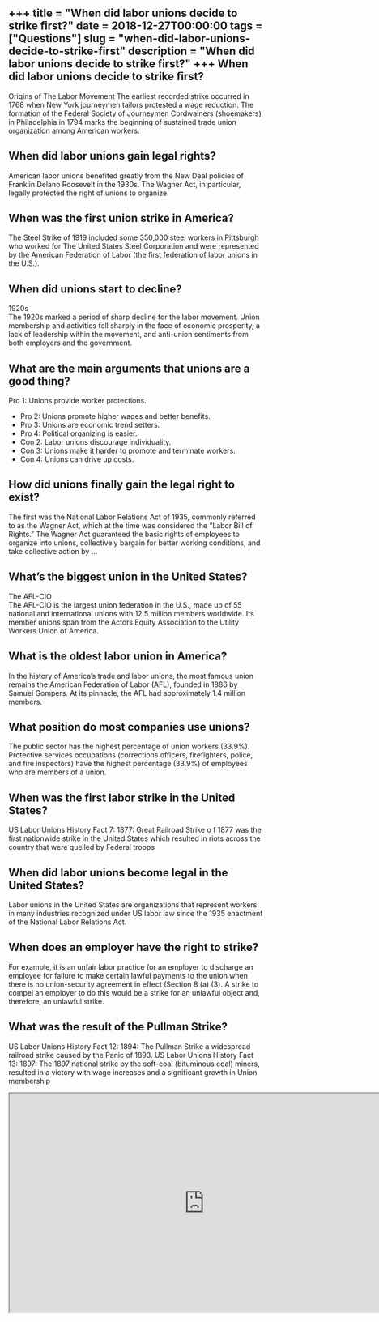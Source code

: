 +++
title = "When did labor unions decide to strike first?"
date = 2018-12-27T00:00:00
tags = ["Questions"]
slug = "when-did-labor-unions-decide-to-strike-first"
description = "When did labor unions decide to strike first?"
+++
When did labor unions decide to strike first?
---------------------------------------------

Origins of The Labor Movement The earliest recorded strike occurred in 1768 when New York journeymen tailors protested a wage reduction. The formation of the Federal Society of Journeymen Cordwainers (shoemakers) in Philadelphia in 1794 marks the beginning of sustained trade union organization among American workers.

When did labor unions gain legal rights?
----------------------------------------

American labor unions benefited greatly from the New Deal policies of Franklin Delano Roosevelt in the 1930s. The Wagner Act, in particular, legally protected the right of unions to organize.

When was the first union strike in America?
-------------------------------------------

The Steel Strike of 1919 included some 350,000 steel workers in Pittsburgh who worked for The United States Steel Corporation and were represented by the American Federation of Labor (the first federation of labor unions in the U.S.).

When did unions start to decline?
---------------------------------

1920s  
The 1920s marked a period of sharp decline for the labor movement. Union membership and activities fell sharply in the face of economic prosperity, a lack of leadership within the movement, and anti-union sentiments from both employers and the government.

What are the main arguments that unions are a good thing?
---------------------------------------------------------

Pro 1: Unions provide worker protections.

- Pro 2: Unions promote higher wages and better benefits.
- Pro 3: Unions are economic trend setters.
- Pro 4: Political organizing is easier.
- Con 2: Labor unions discourage individuality.
- Con 3: Unions make it harder to promote and terminate workers.
- Con 4: Unions can drive up costs.

How did unions finally gain the legal right to exist?
-----------------------------------------------------

The first was the National Labor Relations Act of 1935, commonly referred to as the Wagner Act, which at the time was considered the “Labor Bill of Rights.” The Wagner Act guaranteed the basic rights of employees to organize into unions, collectively bargain for better working conditions, and take collective action by …

What’s the biggest union in the United States?
----------------------------------------------

The AFL-CIO  
The AFL-CIO is the largest union federation in the U.S., made up of 55 national and international unions with 12.5 million members worldwide. Its member unions span from the Actors Equity Association to the Utility Workers Union of America.

What is the oldest labor union in America?
------------------------------------------

In the history of America’s trade and labor unions, the most famous union remains the American Federation of Labor (AFL), founded in 1886 by Samuel Gompers. At its pinnacle, the AFL had approximately 1.4 million members.

What position do most companies use unions?
-------------------------------------------

The public sector has the highest percentage of union workers (33.9%). Protective services occupations (corrections officers, firefighters, police, and fire inspectors) have the highest percentage (33.9%) of employees who are members of a union.

When was the first labor strike in the United States?
-----------------------------------------------------

US Labor Unions History Fact 7: 1877: Great Railroad Strike o f 1877 was the first nationwide strike in the United States which resulted in riots across the country that were quelled by Federal troops

When did labor unions become legal in the United States?
--------------------------------------------------------

Labor unions in the United States are organizations that represent workers in many industries recognized under US labor law since the 1935 enactment of the National Labor Relations Act.

When does an employer have the right to strike?
-----------------------------------------------

For example, it is an unfair labor practice for an employer to discharge an employee for failure to make certain lawful payments to the union when there is no union-security agreement in effect (Section 8 (a) (3). A strike to compel an employer to do this would be a strike for an unlawful object and, therefore, an unlawful strike.

What was the result of the Pullman Strike?
------------------------------------------

US Labor Unions History Fact 12: 1894: The Pullman Strike a widespread railroad strike caused by the Panic of 1893. US Labor Unions History Fact 13: 1897: The 1897 national strike by the soft-coal (bituminous coal) miners, resulted in a victory with wage increases and a significant growth in Union membership

<iframe allow="accelerometer; autoplay; clipboard-write; encrypted-media; gyroscope; picture-in-picture" allowfullscreen="" class="__youtube_prefs__  epyt-is-override  no-lazyload" data-no-lazy="1" data-origheight="433" data-origwidth="770" data-skipgform_ajax_framebjll="" height="433" id="_ytid_87497" loading="lazy" src="https://www.youtube.com/embed/Xgd7_K5pCCU?enablejsapi=1&autoplay=0&cc_load_policy=0&cc_lang_pref=&iv_load_policy=1&loop=0&modestbranding=0&rel=1&fs=1&playsinline=0&autohide=2&theme=dark&color=red&controls=1&" title="YouTube player" width="770"></iframe>